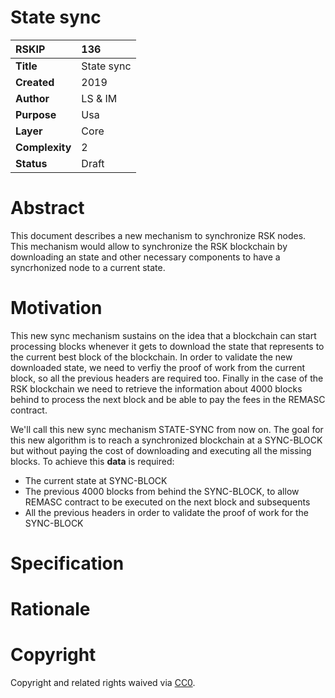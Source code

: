 # State sync

|RSKIP          |136           |
| :------------ |:-------------|
|**Title**      |State sync|
|**Created**    |2019 |
|**Author**     |LS & IM |
|**Purpose**    |Usa |
|**Layer**      |Core |
|**Complexity** |2 |
|**Status**     |Draft |

# **Abstract**

This document describes a new mechanism to synchronize RSK nodes. This mechanism would allow to synchronize the RSK blockchain by downloading an state and other necessary components to have a syncrhonized node to a current state.


# Motivation

This new sync mechanism sustains on the idea that a blockchain can start processing blocks whenever it gets to download the state that represents to the current best block of the blockchain. In order to validate the new downloaded state, we need to verfiy the proof of work from the current block, so all  the previous headers are required too. Finally in the case of the RSK blockchain we need to retrieve the information about 4000 blocks behind to process the next block and be able to pay the fees in the REMASC contract.

We'll call this new sync mechanism STATE-SYNC from now on. The goal for this new algorithm is to reach a synchronized blockchain at a SYNC-BLOCK but without paying the cost of downloading and executing all the missing blocks. To achieve this __data__ is required:

* The current state at SYNC-BLOCK
* The previous 4000 blocks from behind the SYNC-BLOCK, to allow REMASC contract to be executed on the next block and subsequents
* All the previous headers in order to validate the proof of work for the SYNC-BLOCK

# Specification



# Rationale


# **Copyright**

Copyright and related rights waived via [CC0](https://creativecommons.org/publicdomain/zero/1.0/).